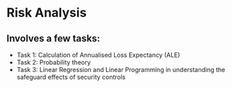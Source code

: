 # Risk Analysis 

## Involves a few tasks: 
- Task 1: Calculation of Annualised Loss Expectancy (ALE)
- Task 2: Probability theory
- Task 3: Linear Regression and Linear Programming in understanding the safeguard effects of security controls
